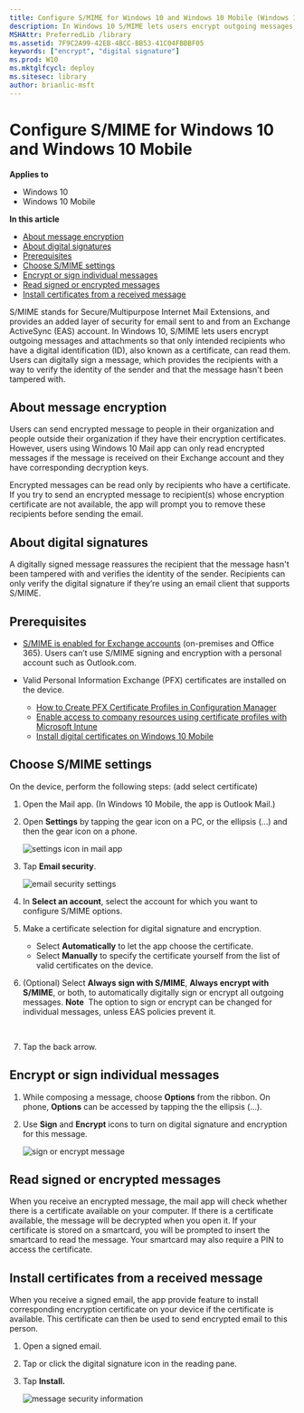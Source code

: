 ```yaml
---
title: Configure S/MIME for Windows 10 and Windows 10 Mobile (Windows 10)
description: In Windows 10 S/MIME lets users encrypt outgoing messages and attachments so that only intended recipients who have a digital identification (ID) also known as a certificate can read them.
MSHAttr: PreferredLib /library
ms.assetid: 7F9C2A99-42EB-4BCC-BB53-41C04FBBBF05
keywords: ["encrypt", "digital signature"]
ms.prod: W10
ms.mktglfcycl: deploy
ms.sitesec: library
author: brianlic-msft
---
```


# Configure S/MIME for Windows 10 and Windows 10 Mobile


**Applies to**

-   Windows 10
-   Windows 10 Mobile

**In this article**

-   [About message encryption](#about-message-encryption)
-   [About digital signatures](#about-digital-signatures)
-   [Prerequisites](#prerequisites)
-   [Choose S/MIME settings](#choose-s-mime-settings)
-   [Encrypt or sign individual messages](#encrypt-or-sign-individual-messages)
-   [Read signed or encrypted messages](#read-signed-or-encrypted-messages)
-   [Install certificates from a received message](#install-certificates-from-a-received-message)

S/MIME stands for Secure/Multipurpose Internet Mail Extensions, and provides an added layer of security for email sent to and from an Exchange ActiveSync (EAS) account. In Windows 10, S/MIME lets users encrypt outgoing messages and attachments so that only intended recipients who have a digital identification (ID), also known as a certificate, can read them. Users can digitally sign a message, which provides the recipients with a way to verify the identity of the sender and that the message hasn't been tampered with.

## About message encryption


Users can send encrypted message to people in their organization and people outside their organization if they have their encryption certificates. However, users using Windows 10 Mail app can only read encrypted messages if the message is received on their Exchange account and they have corresponding decryption keys.

Encrypted messages can be read only by recipients who have a certificate. If you try to send an encrypted message to recipient(s) whose encryption certificate are not available, the app will prompt you to remove these recipients before sending the email.

## About digital signatures


A digitally signed message reassures the recipient that the message hasn't been tampered with and verifies the identity of the sender. Recipients can only verify the digital signature if they’re using an email client that supports S/MIME.

## Prerequisites


-   [S/MIME is enabled for Exchange accounts](http://go.microsoft.com/fwlink/p/?LinkId=718217) (on-premises and Office 365). Users can’t use S/MIME signing and encryption with a personal account such as Outlook.com.
-   Valid Personal Information Exchange (PFX) certificates are installed on the device.

    -   [How to Create PFX Certificate Profiles in Configuration Manager](http://go.microsoft.com/fwlink/p/?LinkID=718215)
    -   [Enable access to company resources using certificate profiles with Microsoft Intune](http://go.microsoft.com/fwlink/p/?LinkId=718216)
    -   [Install digital certificates on Windows 10 Mobile](installing-digital-certificates-on-windows-10-mobile.md)

## Choose S/MIME settings


On the device, perform the following steps: (add select certificate)

1.  Open the Mail app. (In Windows 10 Mobile, the app is Outlook Mail.)
2.  Open **Settings** by tapping the gear icon on a PC, or the ellipsis (...) and then the gear icon on a phone.

    ![settings icon in mail app](images/mailsettings.png)

3.  Tap **Email security**.

    ![email security settings](images/emailsecurity.png)

4.  In **Select an account**, select the account for which you want to configure S/MIME options.
5.  Make a certificate selection for digital signature and encryption.

    -   Select **Automatically** to let the app choose the certificate.
    -   Select **Manually** to specify the certificate yourself from the list of valid certificates on the device.

6.  (Optional) Select **Always sign with S/MIME**, **Always encrypt with S/MIME**, or both, to automatically digitally sign or encrypt all outgoing messages.
    **Note**  The option to sign or encrypt can be changed for individual messages, unless EAS policies prevent it.

     

7.  Tap the back arrow.

## Encrypt or sign individual messages


1.  While composing a message, choose **Options** from the ribbon. On phone, **Options** can be accessed by tapping the the ellipsis (...).
2.  Use **Sign** and **Encrypt** icons to turn on digital signature and encryption for this message.

    ![sign or encrypt message](images/signencrypt.png)

## Read signed or encrypted messages


When you receive an encrypted message, the mail app will check whether there is a certificate available on your computer. If there is a certificate available, the message will be decrypted when you open it. If your certificate is stored on a smartcard, you will be prompted to insert the smartcard to read the message. Your smartcard may also require a PIN to access the certificate.

## Install certificates from a received message


When you receive a signed email, the app provide feature to install corresponding encryption certificate on your device if the certificate is available. This certificate can then be used to send encrypted email to this person.

1.  Open a signed email.

2.  Tap or click the digital signature icon in the reading pane.

3.  Tap **Install.**

    ![message security information](images/installcert.png)

 

 





